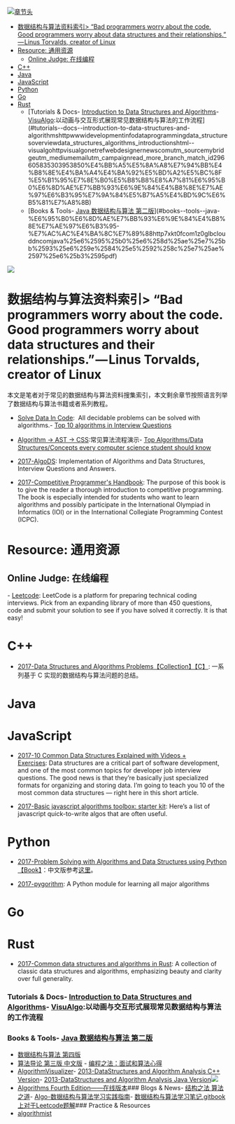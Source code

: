 [![章节头](https://parg.co/UGo)](https://parg.co/b4z) 
 - [数据结构与算法资料索引> “Bad programmers worry about the code. Good programmers worry about data structures and their relationships.” — Linus Torvalds, creator of Linux](#%E6%95%B0%E6%8D%AE%E7%BB%93%E6%9E%84%E4%B8%8E%E7%AE%97%E6%B3%95%E8%B5%84%E6%96%99%E7%B4%A2%E5%BC%95-bad-programmers-worry-about-the-code-good-programmers-worry-about-data-structures-and-their-relationships%E2%80%8A%E2%80%8Alinus-torvalds-creator-of-linux)
- [Resource: 通用资源](#resource-%E9%80%9A%E7%94%A8%E8%B5%84%E6%BA%90)
  * [Online Judge: 在线编程](#online-judge-%E5%9C%A8%E7%BA%BF%E7%BC%96%E7%A8%8B)
- [C++](#c)
- [Java](#java)
- [JavaScript](#javascript)
- [Python](#python)
- [Go](#go)
- [Rust](#rust)
    + [Tutorials & Docs- [Introduction to Data Structures and Algorithms](http://www.idevelopment.info/data/Programming/data_structures/overview/Data_Structures_Algorithms_Introduction.shtml)- [VisuAlgo](http://visualgo.net/?ref=webdesignernews.com?utm_source=mybridge&utm_medium=email&utm_campaign=read_more&_branch_match_id=296605835303953850):以动画与交互形式展现常见数据结构与算法的工作流程](#tutorials--docs--introduction-to-data-structures-and-algorithmshttpwwwidevelopmentinfodataprogrammingdata_structuresoverviewdata_structures_algorithms_introductionshtml--visualgohttpvisualgonetrefwebdesignernewscomutm_sourcemybridgeutm_mediumemailutm_campaignread_more_branch_match_id296605835303953850%E4%BB%A5%E5%8A%A8%E7%94%BB%E4%B8%8E%E4%BA%A4%E4%BA%92%E5%BD%A2%E5%BC%8F%E5%B1%95%E7%8E%B0%E5%B8%B8%E8%A7%81%E6%95%B0%E6%8D%AE%E7%BB%93%E6%9E%84%E4%B8%8E%E7%AE%97%E6%B3%95%E7%9A%84%E5%B7%A5%E4%BD%9C%E6%B5%81%E7%A8%8B)
    + [Books & Tools- [Java 数据结构与算法 第二版](http://7xkt0f.com1.z0.glb.clouddn.com/Java%E6%95%B0%E6%8D%AE%E7%BB%93%E6%9E%84%E5%92%8C%E7%AE%97%E6%B3%95.pdf)](#books--tools--java-%E6%95%B0%E6%8D%AE%E7%BB%93%E6%9E%84%E4%B8%8E%E7%AE%97%E6%B3%95-%E7%AC%AC%E4%BA%8C%E7%89%88http7xkt0fcom1z0glbclouddncomjava%25e6%2595%25b0%25e6%258d%25ae%25e7%25bb%2593%25e6%259e%2584%25e5%2592%258c%25e7%25ae%2597%25e6%25b3%2595pdf) 


![](https://cdn-images-1.medium.com/max/2000/0*I5vtdhUqmRJ1zI1e.jpg)
# 数据结构与算法资料索引> “Bad programmers worry about the code. Good programmers worry about data structures and their relationships.” — Linus Torvalds, creator of Linux
本文是笔者对于常见的数据结构与算法资料搜集索引，本文剩余章节按照语言列举了数据结构与算法书籍或者系列教程。
- [Solve Data In Code](https://github.com/espadrine/Solve-Data-In-Code):  All decidable problems can be solved with algorithms.- [Top 10 algorithms in Interview Questions](http://www.geeksforgeeks.org/top-10-algorithms-in-interview-questions)
- [Algorithm → AST → CSS](https://github.com/skidding/illustrated-algorithms?utm_source=mybridge&utm_medium=web&utm_campaign=read_more):常见算法流程演示- [Top Algorithms/Data Structures/Concepts every computer science student should know](https://techiedelight.quora.com/Top-Algorithms-Data-Structures-Concepts-every-computer-science-student-should-know)




- [2017-AlgoDS](https://github.com/sherxon/AlgoDS): Implementation of Algorithms and Data Structures, Interview Questions and Answers.
- [2017-Competitive Programmer's Handbook](https://cses.fi/book.html): The purpose of this book is to give the reader a thorough introduction to competitive programming. The book is especially intended for students who want to learn algorithms and possibly participate in the International Olympiad in Informatics (IOI) or in the International Collegiate Programming Contest (ICPC).


# Resource: 通用资源


## Online Judge: 在线编程


- [Leetcode](https://leetcode.com/): LeetCode is a platform for preparing technical coding interviews. Pick from an expanding library of more than 450 questions, code and submit your solution to see if you have solved it correctly. It is that easy!



# C++
- [2017-Data Structures and Algorithms Problems【Collection】【C】](http://www.techiedelight.com/list-of-problems/): 一系列基于 C 实现的数据结构与算法问题的总结。



# Java


# JavaScript


- [2017-10 Common Data Structures Explained with Videos + Exercises](https://parg.co/bIC): Data structures are a critical part of software development, and one of the most common topics for developer job interview questions. The good news is that they’re basically just specialized formats for organizing and storing data. I’m going to teach you 10 of the most common data structures — right here in this short article.


- [2017-Basic javascript algorithms toolbox: starter kit](https://parg.co/b75): Here’s a list of javascript quick-to-write algos that are often useful.


# Python


- [2017-Problem Solving with Algorithms and Data Structures using Python【Book】](http://6me.us/jgWZ)：中文版参考[这里](https://github.com/facert/python-data-structure-cn)。

- [2017-pygorithm](https://github.com/OmkarPathak/pygorithm): A Python module for learning all major algorithms


# Go


# Rust
- [2017-Common data structures and algorithms in Rust](https://github.com/EbTech/rust-algorithms): A collection of classic data structures and algorithms, emphasizing beauty and clarity over full generality.




### Tutorials & Docs- [Introduction to Data Structures and Algorithms](http://www.idevelopment.info/data/Programming/data_structures/overview/Data_Structures_Algorithms_Introduction.shtml)- [VisuAlgo](http://visualgo.net/?ref=webdesignernews.com?utm_source=mybridge&utm_medium=email&utm_campaign=read_more&_branch_match_id=296605835303953850):以动画与交互形式展现常见数据结构与算法的工作流程

### Books & Tools- [Java 数据结构与算法 第二版](http://7xkt0f.com1.z0.glb.clouddn.com/Java%E6%95%B0%E6%8D%AE%E7%BB%93%E6%9E%84%E5%92%8C%E7%AE%97%E6%B3%95.pdf)
- [数据结构与算法 第四版](http://7xkt0f.com1.z0.glb.clouddn.com/%E6%95%B0%E6%8D%AE%E7%BB%93%E6%9E%84%E4%B8%8E%E7%AE%97%E6%B3%95%28%E7%AC%AC%E5%9B%9B%E7%89%88%29-%E5%BB%96%E6%98%8E%E5%AE%8F,%E9%83%AD%E7%A6%8F%E9%A1%BA,%E5%BC%A0%E5%B2%A9,%E6%9D%8E%E7%A7%80%E5%9D%A4-%E9%AB%98%E7%AD%89%E6%95%99%E8%82%B2%E5%87%BA%E7%89%88%E7%A4%BE.pdf)
- [算法导论 第三版 中文版](http://7xkt0f.com1.z0.glb.clouddn.com/%E7%AE%97%E6%B3%95%E5%AF%BC%E8%AE%BA%E4%B8%AD%E6%96%87%E7%89%88.pdf)
- [编程之法：面试和算法心得](https://github.com/julycoding/The-Art-Of-Programming-By-July/blob/master/ebook/zh/Readme.md)
- [AlgorithmVisualizer](https://github.com/parkjs814/AlgorithmVisualizer)- [2013-DataStructures and Algorithm Analysis C++ Version](https://drive.wps.cn/view/l/38102fdd3e8e4ffdaa3e3b4cbbe65d8c)- [2013-DataStructures and Algorithm Analysis Java Version](https://drive.wps.cn/view/l/8b3ce3b26a144bd986d869907d5e62af)![](https://camo.githubusercontent.com/1d2e3b7d06c18d8e4e49d34cf06622b5d405b01a/687474703a2f2f692e67697068792e636f6d2f336f3645684a46677379536858364d48654d2e676966)
- [Algorithms Fourth Edition——在线版本](http://algs4.cs.princeton.edu/34hash/)### Blogs & News- [结构之法 算法之道](http://blog.csdn.net/v_july_v)- [Algo-数据结构与算法学习实践指南](https://github.com/absfree/Algo)- [数据结构与算法学习笔记,gitbook上对于Leetcode题解](https://www.gitbook.com/book/yuanbin/algorithm/details)### Practice & Resources
- [algorithmist](http://www.algorithmist.com/index.php/Main_Page)



